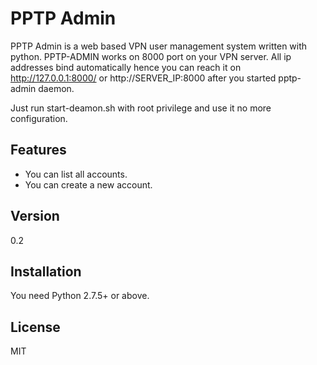PPTP Admin
=========

PPTP Admin is a web based VPN user management system written with python. PPTP-ADMIN works on 8000 port on your VPN
server. All ip addresses bind automatically hence you can reach it on http://127.0.0.1:8000/ or http://SERVER_IP:8000
after you started pptp-admin daemon.

Just run start-deamon.sh with root privilege and use it no more configuration.

Features
-----------
* You can list all accounts.
* You can create a new account.

Version
-------
0.2

Installation
--------------
You need Python 2.7.5+ or above.

License
----
MIT
